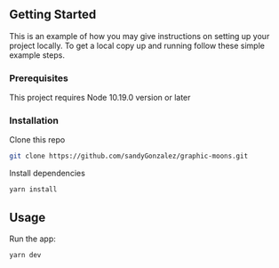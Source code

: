 
<!-- GETTING STARTED -->
## Getting Started

This is an example of how you may give instructions on setting up your project locally.
To get a local copy up and running follow these simple example steps.

### Prerequisites

This project requires Node 10.19.0 version or later

### Installation

Clone this repo

```sh
git clone https://github.com/sandyGonzalez/graphic-moons.git
```

Install dependencies

```sh
yarn install
```



<!-- USAGE EXAMPLES -->
## Usage


Run the app:

```sh
yarn dev
```